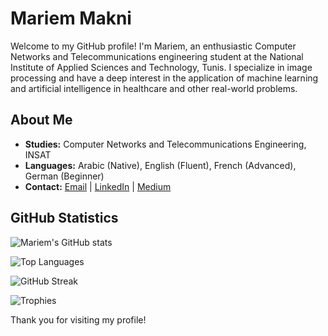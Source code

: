 # Mariem Makni

Welcome to my GitHub profile! I'm Mariem, an enthusiastic Computer Networks and Telecommunications engineering student at the National Institute of Applied Sciences and Technology, Tunis. I specialize in image processing and have a deep interest in the application of machine learning and artificial intelligence in healthcare and other real-world problems.

## About Me

- **Studies:** Computer Networks and Telecommunications Engineering, INSAT
- **Languages:** Arabic (Native), English (Fluent), French (Advanced), German (Beginner)
- **Contact:** [Email](mailto:mariem.makni@insat.ucar.tn) | [LinkedIn](https://www.linkedin.com/in/makni-mariem-6777861b6/) | [Medium](https://medium.com/@maknimariem11)

## GitHub Statistics

![Mariem's GitHub stats](https://github-readme-stats.vercel.app/api?username=mariem-m11&show_icons=true&theme=radical)

![Top Languages](https://github-readme-stats.vercel.app/api/top-langs/?username=mariem-m11&layout=compact&theme=radical)

![GitHub Streak](https://github-readme-streak-stats.herokuapp.com/?user=mariem-m11&theme=dark)

![Trophies](https://github-profile-trophy.vercel.app/?username=mariem-m11&theme=onedark)


Thank you for visiting my profile!
